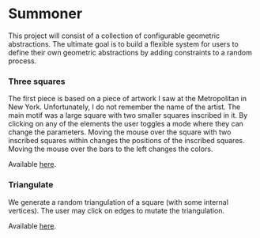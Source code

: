 # Summoner

This project will consist of a collection of configurable geometric abstractions.  The ultimate goal is to build a flexible system for users to define their own geometric abstractions by adding constraints to a random process.

### Three squares

The first piece is based on a piece of artwork I saw at the Metropolitan in New York.  Unfortunately, I do not remember the name of the artist.  The main motif was a large square with two smaller squares inscribed in it.   By clicking on any of the elements the user toggles a mode where they can change the parameters.  Moving the mouse over the square with two inscribed squares within changes the positions of the inscribed squares.  Moving the mouse over the bars to the left changes the colors. 

Available [here](https://gambolingpangolin.com/summoner/threesquares/index.html).

### Triangulate

We generate a random triangulation of a square (with some internal vertices).  The user may click on edges to mutate the triangulation.

Available [here](https://gambolingpangolin.com/summoner/triangulation/index.html).
